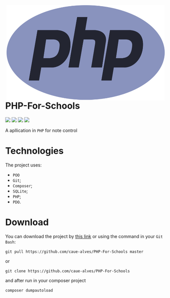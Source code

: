 <img align="right" class = "img" src="https://github.com/caue-alves/PHP-For-Schools/blob/master/img/php-1-logo-png-transparent.png?raw=true" height=300px width=500px>

# PHP-For-Schools
![](https://img.shields.io/github/repo-size/caue-alves/PHP-For-Schools)
![](https://img.shields.io/github/commit-activity/m/caue-alves/PHP-For-Schools)
![](https://img.shields.io/github/repo-size/caue-alves/PHP-For-Schools)
![](https://img.shields.io/github/languages/top/caue-alves/PHP-For-Schools)

A apllication in `PHP` for note control

# Technologies
The project uses:
- `POO`
- `Git`;
- `Composer`;
- `SQLite`;
- `PHP`;
- `PDO`.

# Download
You can download the project by [this link](https://github.com/caue-alves/PHP-For-Schools/archive/master.zip)
or using the command in your `Git Bash`:
```
git pull https://github.com/caue-alves/PHP-For-Schools master
```
or 
```
git clone https://github.com/caue-alves/PHP-For-Schools
```
and after run in your composer project
```
composer dumpautoload
```
